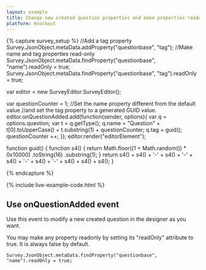 ```yaml
---
layout: example
title: Change new created question properties and make properties readonly.
platform: knockout
---
```

{% capture survey_setup %}
//Add a tag property
Survey.JsonObject.metaData.addProperty("questionbase", "tag");
//Make name and tag properties read-only
Survey.JsonObject.metaData.findProperty("questionbase", "name").readOnly = true;
Survey.JsonObject.metaData.findProperty("questionbase", "tag").readOnly = true;

var editor = new SurveyEditor.SurveyEditor();

var questionCounter = 1;
//Set the name property different from the default value 
//and set the tag property to a generated GUID value.
editor.onQuestionAdded.add(function(sender, options){
    var q = options.question;
    var t = q.getType();
    q.name = "Question" + t[0].toUpperCase() + t.substring(1) + questionCounter;
    q.tag = guid();
    questionCounter ++;
});
editor.render("editorElement");

function guid() {
  function s4() {
    return Math.floor((1 + Math.random()) * 0x10000)
      .toString(16)
      .substring(1);
  }
  return s4() + s4() + '-' + s4() + '-' + s4() + '-' +
    s4() + '-' + s4() + s4() + s4();
}

{% endcapture %}

{% include live-example-code.html %}
<h2>Use onQuestionAdded event</h2>
Use this event to modify a new created question in the designer as you want. 
<p/>
You may make any property readonly by setting its "readOnly" attribute to true. It is always false by default.
<pre><code class="language-javascript">Survey.JsonObject.metaData.findProperty("questionbase", "name").readOnly = true;
</code></pre>

